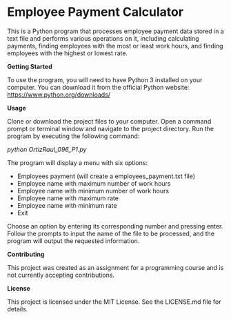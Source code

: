 # Employee Payment Calculator

This is a Python program that processes employee payment data stored in a text file and performs various operations on it, including calculating payments, finding employees with the most or least work hours, and finding employees with the highest or lowest rate.

**Getting Started**

To use the program, you will need to have Python 3 installed on your computer. You can download it from the official Python website: https://www.python.org/downloads/

**Usage**

Clone or download the project files to your computer.
Open a command prompt or terminal window and navigate to the project directory.
Run the program by executing the following command:

*python OrtizRaul_096_P1.py*

The program will display a menu with six options:
- Employees payment (will create a employees_payment.txt file)
- Employee name with maximum number of work hours
- Employee name with minimum number of work hours
- Employee name with maximum rate
- Employee name with minimum rate
- Exit

Choose an option by entering its corresponding number and pressing enter.
Follow the prompts to input the name of the file to be processed, and the program will output the requested information.

**Contributing**

This project was created as an assignment for a programming course and is not currently accepting contributions.

**License**

This project is licensed under the MIT License. See the LICENSE.md file for details.